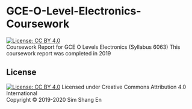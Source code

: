 # GCE-O-Level-Electronics-Coursework
[![License: CC BY 4.0](https://img.shields.io/badge/License-CC%20BY%204.0-lightgrey.svg)](https://creativecommons.org/licenses/by/4.0/)\
Coursework Report for GCE O Levels Electronics (Syllabus 6063)
This coursework report was completed in 2019

## License
[![License: CC BY 4.0](https://licensebuttons.net/l/by/4.0/80x15.png)](https://creativecommons.org/licenses/by/4.0/)
Licensed under Creative Commons Attribution 4.0 International\
Copyright © 2019-2020 Sim Shang En
